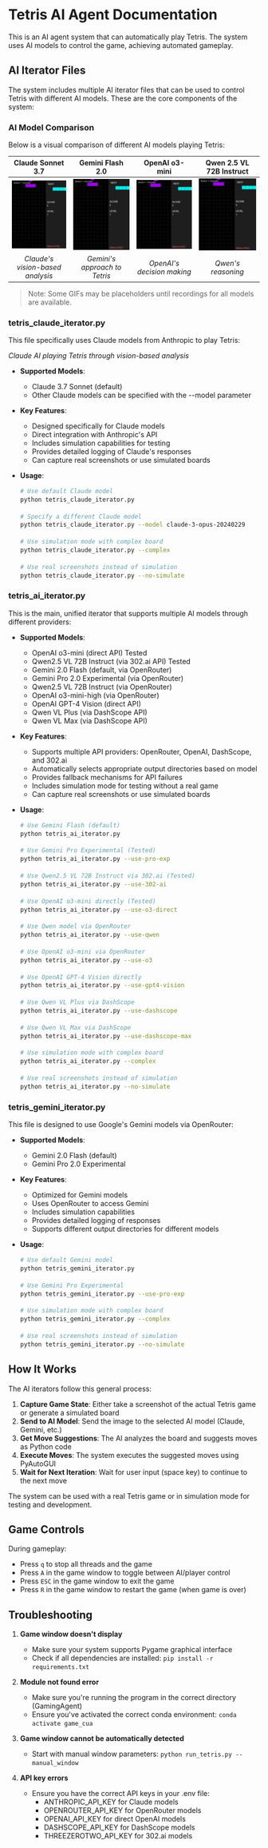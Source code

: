 # Tetris AI Agent Documentation

This is an AI agent system that can automatically play Tetris. The system uses AI models to control the game, achieving automated gameplay.

## AI Iterator Files

The system includes multiple AI iterator files that can be used to control Tetris with different AI models. These are the core components of the system:

### AI Model Comparison

Below is a visual comparison of different AI models playing Tetris:

| Claude Sonnet 3.7 | Gemini Flash 2.0 | OpenAI o3-mini | Qwen 2.5 VL 72B Instruct|
|:----------:|:----------:|:--------------:|:--------------:|  
| ![Claude playing Tetris](assets/tetris/claude.gif) | ![Gemini playing Tetris](assets/tetris/gemini.gif) | ![OpenAI playing Tetris](assets/tetris/openai.gif) | ![Qwen playing Tetris](assets/tetris/qwenvl.gif) |
| *Claude's vision-based analysis* | *Gemini's approach to Tetris* | *OpenAI's decision making* | *Qwen's reasoning* |

> Note: Some GIFs may be placeholders until recordings for all models are available.

### tetris_claude_iterator.py

This file specifically uses Claude models from Anthropic to play Tetris:

  
  *Claude AI playing Tetris through vision-based analysis*

- **Supported Models**:
  - Claude 3.7 Sonnet (default)
  - Other Claude models can be specified with the --model parameter

- **Key Features**:
  - Designed specifically for Claude models
  - Direct integration with Anthropic's API
  - Includes simulation capabilities for testing
  - Provides detailed logging of Claude's responses
  - Can capture real screenshots or use simulated boards

- **Usage**:
  ```bash
  # Use default Claude model
  python tetris_claude_iterator.py
  
  # Specify a different Claude model
  python tetris_claude_iterator.py --model claude-3-opus-20240229
  
  # Use simulation mode with complex board
  python tetris_claude_iterator.py --complex
  
  # Use real screenshots instead of simulation
  python tetris_claude_iterator.py --no-simulate
  ```

### tetris_ai_iterator.py

This is the main, unified iterator that supports multiple AI models through different providers:

- **Supported Models**:
  - OpenAI o3-mini (direct API) Tested
  - Qwen2.5 VL 72B Instruct (via 302.ai API) Tested
  - Gemini 2.0 Flash (default, via OpenRouter)
  - Gemini Pro 2.0 Experimental (via OpenRouter)
  - Qwen2.5 VL 72B Instruct (via OpenRouter)
  - OpenAI o3-mini-high (via OpenRouter)
  - OpenAI GPT-4 Vision (direct API)
  - Qwen VL Plus (via DashScope API)
  - Qwen VL Max (via DashScope API)
  
- **Key Features**:
  - Supports multiple API providers: OpenRouter, OpenAI, DashScope, and 302.ai
  - Automatically selects appropriate output directories based on model
  - Provides fallback mechanisms for API failures
  - Includes simulation mode for testing without a real game
  - Can capture real screenshots or use simulated boards

- **Usage**:
  ```bash
  # Use Gemini Flash (default)
  python tetris_ai_iterator.py
  
  # Use Gemini Pro Experimental (Tested)
  python tetris_ai_iterator.py --use-pro-exp
  
  # Use Qwen2.5 VL 72B Instruct via 302.ai (Tested)
  python tetris_ai_iterator.py --use-302-ai

  # Use OpenAI o3-mini directly (Tested)
  python tetris_ai_iterator.py --use-o3-direct

  # Use Qwen model via OpenRouter
  python tetris_ai_iterator.py --use-qwen
  
  # Use OpenAI o3-mini via OpenRouter
  python tetris_ai_iterator.py --use-o3
  
  # Use OpenAI GPT-4 Vision directly
  python tetris_ai_iterator.py --use-gpt4-vision
  
  # Use Qwen VL Plus via DashScope
  python tetris_ai_iterator.py --use-dashscope
  
  # Use Qwen VL Max via DashScope
  python tetris_ai_iterator.py --use-dashscope-max
  
  # Use simulation mode with complex board
  python tetris_ai_iterator.py --complex
  
  # Use real screenshots instead of simulation
  python tetris_ai_iterator.py --no-simulate
  ```

### tetris_gemini_iterator.py

This file is designed to use Google's Gemini models via OpenRouter:

- **Supported Models**:
  - Gemini 2.0 Flash (default)
  - Gemini Pro 2.0 Experimental

- **Key Features**:
  - Optimized for Gemini models
  - Uses OpenRouter to access Gemini
  - Includes simulation capabilities
  - Provides detailed logging of responses
  - Supports different output directories for different models

- **Usage**:
  ```bash
  # Use default Gemini model
  python tetris_gemini_iterator.py
  
  # Use Gemini Pro Experimental
  python tetris_gemini_iterator.py --use-pro-exp
  
  # Use simulation mode with complex board
  python tetris_gemini_iterator.py --complex
  
  # Use real screenshots instead of simulation
  python tetris_gemini_iterator.py --no-simulate
  ```

## How It Works

The AI iterators follow this general process:

1. **Capture Game State**: Either take a screenshot of the actual Tetris game or generate a simulated board
2. **Send to AI Model**: Send the image to the selected AI model (Claude, Gemini, etc.)
3. **Get Move Suggestions**: The AI analyzes the board and suggests moves as Python code
4. **Execute Moves**: The system executes the suggested moves using PyAutoGUI
5. **Wait for Next Iteration**: Wait for user input (space key) to continue to the next move

The system can be used with a real Tetris game or in simulation mode for testing and development.


## Game Controls

During gameplay:
- Press `q` to stop all threads and the game
- Press `A` in the game window to toggle between AI/player control
- Press `ESC` in the game window to exit the game
- Press `R` in the game window to restart the game (when game is over)

## Troubleshooting

1. **Game window doesn't display**
   - Make sure your system supports Pygame graphical interface
   - Check if all dependencies are installed: `pip install -r requirements.txt`

2. **Module not found error**
   - Make sure you're running the program in the correct directory (GamingAgent)
   - Ensure you've activated the correct conda environment: `conda activate game_cua`

3. **Game window cannot be automatically detected**
   - Start with manual window parameters: `python run_tetris.py --manual_window`

4. **API key errors**
   - Ensure you have the correct API keys in your .env file:
     - ANTHROPIC_API_KEY for Claude models
     - OPENROUTER_API_KEY for OpenRouter models
     - OPENAI_API_KEY for direct OpenAI models
     - DASHSCOPE_API_KEY for DashScope models
     - THREEZEROTWO_API_KEY for 302.ai models 
